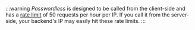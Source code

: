 :::warning
<dfn data-key="passwordless">Passwordless</dfn> is designed to be called from the client-side and has a [rate limit](/policies/rate-limits#authentication-api) of 50 requests per hour per IP. If you call it from the server-side, your backend's IP may easily hit these rate limits.
:::